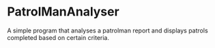 # PatrolManAnalyser
A simple program that analyses a patrolman report and displays patrols completed based on certain criteria.
